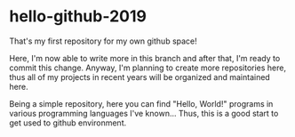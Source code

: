 # hello-github-2019
That's my first repository for my own github space!

Here, I'm now able to write more in this branch and after that, I'm ready to commit this change.
Anyway, I'm planning to create more repositories here, thus all of my projects in recent years will be organized and maintained here.

Being a simple repository, here you can find "Hello, World!" programs in various programming languages I've known... Thus, this is a good start to get used to github environment.
